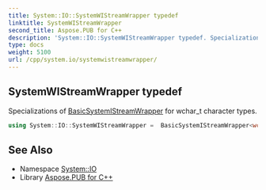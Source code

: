 ```yaml
---
title: System::IO::SystemWIStreamWrapper typedef
linktitle: SystemWIStreamWrapper
second_title: Aspose.PUB for C++
description: 'System::IO::SystemWIStreamWrapper typedef. Specializations of BasicSystemIStreamWrapper for wchar_t character types in C++.'
type: docs
weight: 5100
url: /cpp/system.io/systemwistreamwrapper/
---
```

## SystemWIStreamWrapper typedef


Specializations of [BasicSystemIStreamWrapper](../basicsystemistreamwrapper/) for wchar_t character types.

```cpp
using System::IO::SystemWIStreamWrapper =  BasicSystemIStreamWrapper<wchar_t, std::char_traits<wchar_t>>
```

## See Also

* Namespace [System::IO](../)
* Library [Aspose.PUB for C++](../../)
